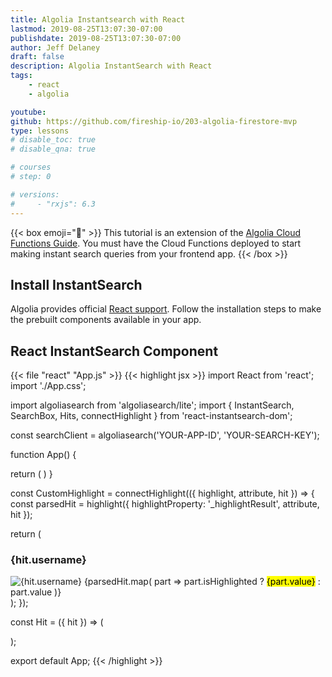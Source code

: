 ```yaml
---
title: Algolia Instantsearch with React
lastmod: 2019-08-25T13:07:30-07:00
publishdate: 2019-08-25T13:07:30-07:00
author: Jeff Delaney
draft: false
description: Algolia InstantSearch with React
tags: 
    - react
    - algolia

youtube: 
github: https://github.com/fireship-io/203-algolia-firestore-mvp
type: lessons
# disable_toc: true
# disable_qna: true

# courses
# step: 0

# versions: 
#     - "rxjs": 6.3
---
```


{{< box emoji="👀" >}}
This tutorial is an extension of the [Algolia Cloud Functions Guide](/lessons/algolia-cloud-functions/). You must have the Cloud Functions deployed to start making instant search queries from your frontend app. 
{{< /box >}}

## Install InstantSearch

Algolia provides official [React support](https://www.algolia.com/doc/guides/building-search-ui/installation/react/). Follow the installation steps to make the prebuilt components available in your app. 

## React InstantSearch Component

{{< file "react" "App.js" >}}
{{< highlight jsx >}}
import React from 'react';
import './App.css';

import algoliasearch from 'algoliasearch/lite';
import { InstantSearch, SearchBox, Hits, connectHighlight } from 'react-instantsearch-dom';

const searchClient = algoliasearch('YOUR-APP-ID', 'YOUR-SEARCH-KEY');


function App() {
  
  return (
    <InstantSearch searchClient={searchClient} indexName="customers">
      <SearchBox />
      <Hits hitComponent={Hit} />
    </InstantSearch>
  )
}

const CustomHighlight = connectHighlight(({ highlight, attribute, hit }) => {
  const parsedHit = highlight({
    highlightProperty: '_highlightResult',
    attribute,
    hit
  });

  return (
    <div>
      <h3>{hit.username}</h3>
      <img src={hit.avatar} alt={hit.username} />
      {parsedHit.map(
        part => part.isHighlighted ? <mark>{part.value}</mark> : part.value
      )}
    </div>
  );
});

const Hit = ({ hit }) => (
  <p>
    <CustomHighlight attribute="bio" hit={hit} />
  </p>
);


export default App;
{{< /highlight >}}
